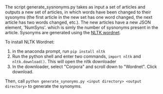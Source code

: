 The script generate_sysnonyms.py takes as input a set of articles and outputs a new set of articles, in which words have been changed
to their sysonyms (the first article in the new set has one word changed, the next article has two words changed, etc.). The new articles
have a new JSON element, 'NumSyns'. which is simly the number of sysnonyms present in the article. Sysonyms are generated using the
[NLTK wordnet](https://www.nltk.org/).

To install NLTK Wordnet:
1. in the anaconda prompt, run `pip install nltk`
2. Run the python shell and enter two commands, `import nltk` and `nltk.download()`. This will open the nltk downloader
3. In the downloader, select "Corpora" and scroll down to "Wordnet". Click download.

Then, call `python generate_synonyms.py <input directory> <output directory>` to generate the synonyms.

